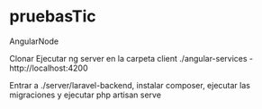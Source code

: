 # pruebasTic
AngularNode

Clonar 
Ejecutar ng server en la carpeta client ./angular-services - http://localhost:4200

Entrar a ./server/laravel-backend, instalar composer, ejecutar las migraciones y ejecutar php artisan serve 
